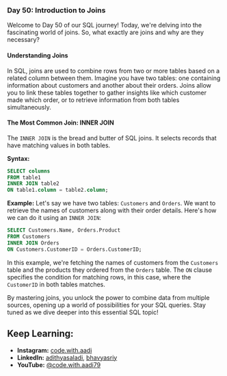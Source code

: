 ### Day 50: Introduction to Joins

Welcome to Day 50 of our SQL journey! Today, we're delving into the fascinating world of joins. So, what exactly are joins and why are they necessary?

#### Understanding Joins

In SQL, joins are used to combine rows from two or more tables based on a related column between them. Imagine you have two tables: one containing information about customers and another about their orders. Joins allow you to link these tables together to gather insights like which customer made which order, or to retrieve information from both tables simultaneously.

#### The Most Common Join: INNER JOIN

The `INNER JOIN` is the bread and butter of SQL joins. It selects records that have matching values in both tables.

**Syntax:**
```sql
SELECT columns
FROM table1
INNER JOIN table2
ON table1.column = table2.column;
```

**Example:**
Let's say we have two tables: `Customers` and `Orders`. We want to retrieve the names of customers along with their order details. Here's how we can do it using an `INNER JOIN`:
```sql
SELECT Customers.Name, Orders.Product
FROM Customers
INNER JOIN Orders
ON Customers.CustomerID = Orders.CustomerID;
```

In this example, we're fetching the names of customers from the `Customers` table and the products they ordered from the `Orders` table. The `ON` clause specifies the condition for matching rows, in this case, where the `CustomerID` in both tables matches.

By mastering joins, you unlock the power to combine data from multiple sources, opening up a world of possibilities for your SQL queries. Stay tuned as we dive deeper into this essential SQL topic!

## Keep Learning:

- **Instagram:** [code.with.aadi](https://www.instagram.com/code.with.aadi/)
- **LinkedIn:** [adithyasaladi](https://www.linkedin.com/in/adithyasaladi/), [bhavyasriy](https://www.linkedin.com/in/bhavyasriy/)
- **YouTube:** [@code.with.aadi79](https://www.youtube.com/@Code.with.aadi79)